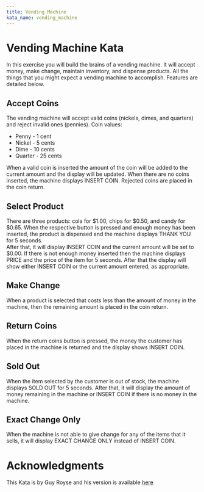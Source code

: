 ```yaml
---
title: Vending Machine
kata_name: vending_machine
---
```


Vending Machine Kata
====================

In this exercise you will build the brains of a vending machine.  It will accept money, make change, maintain
inventory, and dispense products.  All the things that you might expect a vending machine to accomplish. 
Features are detailed below.

Accept Coins
------------

The vending machine will accept valid coins (nickels, dimes, and quarters) and reject invalid ones (pennies). Coin values:

* Penny - 1 cent
* Nickel - 5 cents 
* Dime - 10 cents 
* Quarter - 25 cents

When a valid coin is inserted the amount of the coin will be added to the current amount and the display will be updated.
When there are no coins inserted, the machine displays INSERT COIN.  Rejected coins are placed in the coin return.

Select Product
--------------

There are three products: cola for $1.00, chips for $0.50, and candy for $0.65.  When the respective button is pressed
and enough money has been inserted, the product is dispensed and the machine displays THANK YOU for 5 seconds.  
After that, it will display INSERT COIN and the current amount will be set to $0.00.  If there is not enough money
inserted then the machine displays PRICE and the price of the item for 5 seconds. After that the display will show
either INSERT COIN or the current amount entered, as appropriate.

Make Change
----------- 

When a product is selected that costs less than the amount of money in the machine, then the remaining amount is placed
in the coin return.

Return Coins
------------

When the return coins button is pressed, the money the customer has placed in the machine is returned and the display 
shows INSERT COIN.

Sold Out
--------

When the item selected by the customer is out of stock, the machine displays SOLD OUT for 5 seconds.  After that,
it will display the amount of money remaining in the machine or INSERT COIN if there is no money in the machine.


Exact Change Only
-----------------

When the machine is not able to give change for any of the items that it sells, it will display EXACT CHANGE ONLY 
instead of INSERT COIN.

# Acknowledgments

This Kata is by Guy Royse and his version is available [here](https://github.com/guyroyse/vending-machine-kata)
